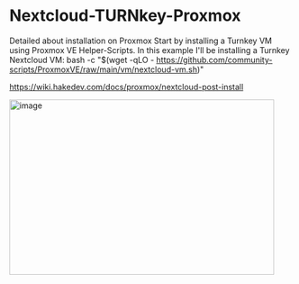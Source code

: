 # Nextcloud-TURNkey-Proxmox
Detailed about installation on Proxmox
Start by installing a Turnkey VM using Proxmox VE Helper-Scripts. In this example I'll be installing a Turnkey Nextcloud VM:
bash -c "$(wget -qLO - https://github.com/community-scripts/ProxmoxVE/raw/main/vm/nextcloud-vm.sh)"


https://wiki.hakedev.com/docs/proxmox/nextcloud-post-install


<img width="470" height="311" alt="image" src="https://github.com/user-attachments/assets/00caec1f-3214-489f-88aa-088908581b75" />
